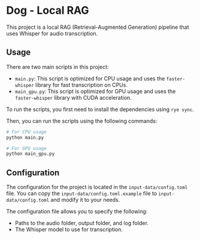 # Dog - Local RAG

This project is a local RAG (Retrieval-Augmented Generation) pipeline that uses Whisper for audio transcription.

## Usage

There are two main scripts in this project:

*   `main.py`: This script is optimized for CPU usage and uses the `faster-whisper` library for fast transcription on CPUs.
*   `main_gpu.py`: This script is optimized for GPU usage and uses the `faster-whisper` library with CUDA acceleration.

To run the scripts, you first need to install the dependencies using `rye sync`.

Then, you can run the scripts using the following commands:

```bash
# For CPU usage
python main.py

# For GPU usage
python main_gpu.py
```

## Configuration

The configuration for the project is located in the `input-data/config.toml` file. You can copy the `input-data/config.toml.example` file to `input-data/config.toml` and modify it to your needs.

The configuration file allows you to specify the following:

*   Paths to the audio folder, output folder, and log folder.
*   The Whisper model to use for transcription.